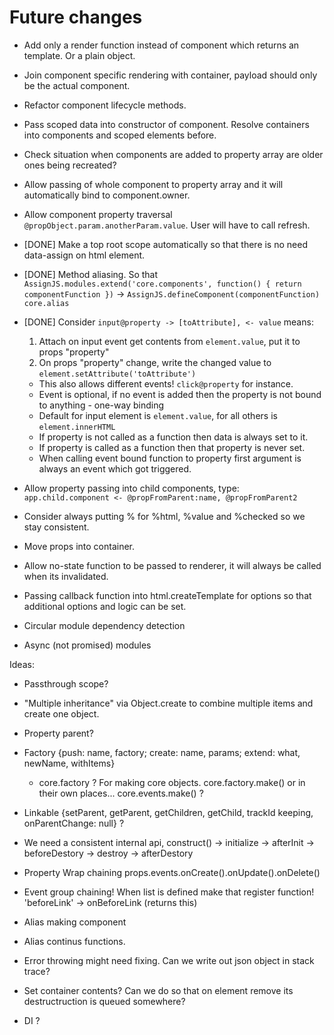 # Future changes

* Add only a render function instead of component which returns an template. Or a plain object.
* Join component specific rendering with container, payload should only be the actual component.
* Refactor component lifecycle methods.
* Pass scoped data into constructor of component. Resolve containers into components and scoped elements before.
* Check situation when components are added to property array are older ones being recreated?
* Allow passing of whole component to property array and it will automatically bind to component.owner.
* Allow component property traversal `@propObject.param.anotherParam.value`. User will have to call refresh.
* [DONE] Make a top root scope automatically so that there is no need data-assign on html element.
* [DONE] Method aliasing. So that `AssignJS.modules.extend('core.components', function() { return componentFunction })` -> `AssignJS.defineComponent(componentFunction)` `core.alias`
* [DONE] Consider `input@property -> [toAttribute], <- value` means:
    1. Attach on input event get contents from `element.value`, put it to props "property"
    2. On props "property" change, write the changed value to `element.setAttribute('toAttribute')`
    * This also allows different events! `click@property` for instance.
    * Event is optional, if no event is added then the property is not bound to anything - one-way binding
    * Default for input element is `element.value`, for all others is `element.innerHTML`
    * If property is not called as a function then data is always set to it.
    * If property is called as a function then that property is never set.
    * When calling event bound function to property first argument is always an event which got triggered.

* Allow property passing into child components, type: `app.child.component <- @propFromParent:name, @propFromParent2`
* Consider always putting % for %html, %value and %checked so we stay consistent.
* Move props into container.
* Allow no-state function to be passed to renderer, it will always be called when its invalidated.
* Passing callback function into html.createTemplate for options so that additional options and logic can be set.
* Circular module dependency detection
* Async (not promised) modules

Ideas:

* Passthrough scope?
* "Multiple inheritance" via Object.create to combine multiple items and create one object.

* Property parent?
* Factory {push: name, factory; create: name, params; extend: what, newName, withItems} 
    * core.factory ? For making core objects. core.factory.make() or in their own places... core.events.make() ?
* Linkable {setParent, getParent, getChildren, getChild, trackId keeping, onParentChange: null} ?
* We need a consistent internal api, construct() -> initialize -> afterInit -> beforeDestory -> destroy -> afterDestory
* Property Wrap chaining props.events.onCreate().onUpdate().onDelete()
* Event group chaining! When list is defined make that register function! 'beforeLink' -> onBeforeLink (returns this)
* Alias making component
* Alias continus functions.
* Error throwing might need fixing. Can we write out json object in stack trace?
* Set container contents? Can we do so that on element remove its destructruction is queued somewhere?
* DI ?